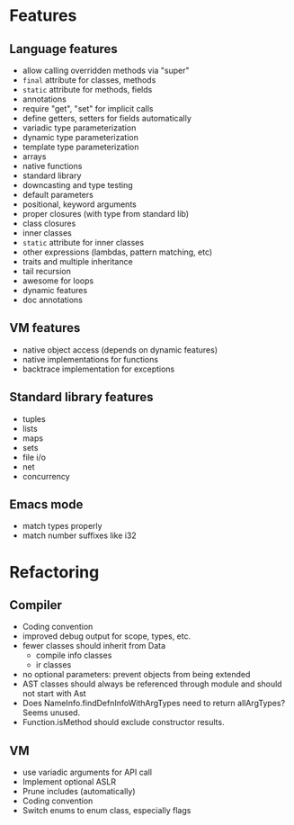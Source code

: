 # Features

## Language features

- allow calling overridden methods via "super"
- `final` attribute for classes, methods
- `static` attribute for methods, fields
- annotations
- require "get", "set" for implicit calls
- define getters, setters for fields automatically
- variadic type parameterization
- dynamic type parameterization
- template type parameterization
- arrays
- native functions
- standard library
- downcasting and type testing
- default parameters
- positional, keyword arguments
- proper closures (with type from standard lib)
- class closures
- inner classes
- `static` attribute for inner classes
- other expressions (lambdas, pattern matching, etc)
- traits and multiple inheritance
- tail recursion
- awesome for loops
- dynamic features
- doc annotations

## VM features
- native object access (depends on dynamic features)
- native implementations for functions
- backtrace implementation for exceptions

## Standard library features
- tuples
- lists
- maps
- sets
- file i/o
- net
- concurrency

## Emacs mode
- match types properly
- match number suffixes like i32

# Refactoring

## Compiler
- Coding convention
- improved debug output for scope, types, etc.
- fewer classes should inherit from Data
  - compile info classes
  - ir classes
- no optional parameters: prevent objects from being extended
- AST classes should always be referenced through module and should not start with Ast
- Does NameInfo.findDefnInfoWithArgTypes need to return allArgTypes? Seems unused.
- Function.isMethod should exclude constructor results.

## VM
- use variadic arguments for API call
- Implement optional ASLR
- Prune includes (automatically)
- Coding convention
- Switch enums to enum class, especially flags
